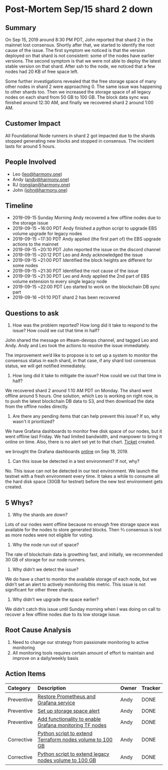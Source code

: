 # Post-Mortem Sep/15 shard 2 down

## Summary

On Sep 15, 2019 around 8:30 PM PDT, John reported that shard 2 in the mainnet lost consensus. Shortly after that, we started to identify the root cause of the issue. The first symptom we noticed is that the version deployed on that shard is not consistent: some of the nodes have earlier versions. The second symptom is that we were not able to deploy the latest stable version on that shard. After ssh to the node, we noticed that a few nodes had 20 KB of free space left.

Some further investigations revealed that the free storage space of many other nodes in shard 2 were approaching 0. The same issue was happening to other shards too. Then we increased the storage space of all legacy nodes on each shard from 50 GB to 100 GB. The block data sync was finished around 12:30 AM, and finally we recovered shard 2 around 1:00 AM.

## Customer Impact

All Foundational Node runners in shard 2 got impacted due to the shards stopped generating new blocks and stopped in consensus. The incident lasts for around 5 hours.

## People Involved

* Leo \(leo@harmony.one\)
* Andy \(andy@harmony.one\)
* RJ \(rongjian@harmony.one\)
* John \(john@harmony.one\)

## Timeline

* 2019-09-15   Sunday Morning Andy recovered a few offline nodes due to the storage issue
* 2019-09-15         ~16:00 PDT Andy finished a python script to upgrade EBS volume upgrade for legacy nodes
* 2019-09-15         ~17:30 PDT Andy applied \(the first part of\) the EBS upgrade actions to the mainnet
* 2019-09-15         ~20:10 PDT John reported the issue on the discord channel 
* 2019-09-15     ~20:12 PDT Leo and Andy acknowledged the issue
* 2019-09-15         ~21:00 PDT Identified the block heights are different for some nodes
* 2019-09-15         ~21:30 PDT Identified the root cause of the issue
* 2019-09-15         ~21:30 PDT Leo and Andy applied the 2nd part of EBS volume extension to every single legacy node
* 2019-09-15          ~22:00 PDT Leo started to work on the blockchain DB sync part
* 2019-09-16     ~01:10 PDT shard 2 has been recovered

## Questions to ask

1. How was the problem reported? How long did it take to respond to the issue? How could we cut that time in half?

John shared the message on \#team-devops channel, and tagged Leo and Andy. Andy and Leo took the actions to resolve the issue immediately.

The improvement we’d like to propose is to set up a system to monitor the consensus status in each shard, in that case, if any shard lost consensus status, we will get notified immediately.

1. How long did it take to mitigate the issue? How could we cut that time in half?

We recovered shard 2 around 1:10 AM PDT on Monday. The shard went offline around 5 hours. One solution, which Leo is working on right now, is to push the latest blockchain DB data to S3, and then download the data from the offline nodes directly.

1. Are there any pending items that can help prevent this issue? If so, why wasn't it prioritized?

We have Grafana dashboards to monitor free disk space of our nodes, but it went offline last Friday. We had limited bandwidth, and manpower to bring it online on time. Also, there is no alert set yet to that chart. [Ticket](https://github.com/harmony-one/harmony-ops/issues/121) created.

we brought the Grafana dashboards [online](https://github.com/harmony-one/harmony-ops/issues/106) on Sep 18, 2019.

1. Can this issue be detected in a test environment? If not, why?

No. This issue can not be detected in our test environment. We launch the testnet with a fresh environment every time. It takes a while to consume all the hard disk space \(30GB for testnet\) before the new test environment gets created.

## 5 Whys?

1. Why the shards are down?

Lots of our nodes went offline because no enough free storage space was available for the nodes to store generated blocks. Then ⅔ consensus is lost as more nodes were not eligible for voting.

1. Why the node run out of space?

The rate of blockchain data is growthing fast, and initially, we recommended 30 GB of storage for our node runners.

1. Why didn’t we detect the issue?

We do have a chart to monitor the available storage of each node, but we didn’t set an alert to actively monitoring this metric. This issue is not significant for other three shards.

1. Why didn’t we upgrade the space earlier?

We didn’t catch this issue until Sunday morning when I was doing on call to recover a few offline nodes due to its low storage issue.

## Root Cause Analysis

1. Need to change our strategy from passionate monitoring to active monitoring
2. All monitoring tools requires certain amount of effort to maintain and improve on a daily/weekly basis

## Action Items

| Category | Description | Owner | Tracker |
| :--- | :--- | :--- | :--- |
| Preventive | [Restore Prometheus and Grafana service](https://github.com/harmony-one/harmony-ops/issues/106) | Andy | DONE |
| Preventive | [Set up storage space alert](https://github.com/harmony-one/harmony-ops/issues/121) | Andy | DONE |
| Preventive | [Add functionality to enable Grafana monitoring TF nodes](https://github.com/harmony-one/harmony-ops/issues/85) | Andy | DONE |
| Corrective | [Python script to extend Terraform nodes volume to 100 GB](https://github.com/harmony-one/harmony-ops/issues/110) | Andy | DONE |
| Corrective | [Python script to extend legacy nodes volume to 100 GB](https://github.com/harmony-one/harmony-ops/issues/107) | Andy | DONE |

